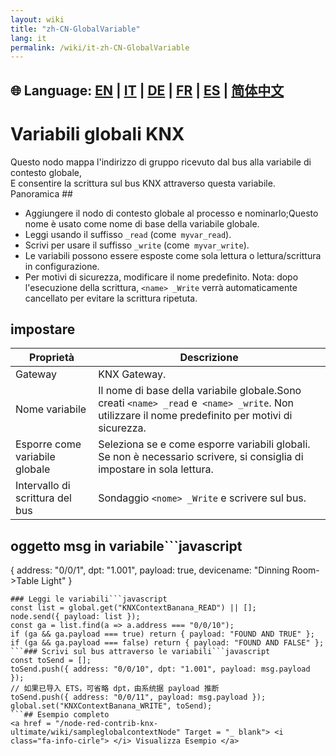 ```yaml
---
layout: wiki
title: "zh-CN-GlobalVariable"
lang: it
permalink: /wiki/it-zh-CN-GlobalVariable
---
```

🌐 Language: [EN](https://supergiovane.github.io/node-red-contrib-knx-ultimate/wiki/GlobalVariable) | [IT](https://supergiovane.github.io/node-red-contrib-knx-ultimate/wiki/it-GlobalVariable) | [DE](https://supergiovane.github.io/node-red-contrib-knx-ultimate/wiki/de-GlobalVariable) | [FR](https://supergiovane.github.io/node-red-contrib-knx-ultimate/wiki/fr-GlobalVariable) | [ES](https://supergiovane.github.io/node-red-contrib-knx-ultimate/wiki/es-GlobalVariable) | [简体中文](https://supergiovane.github.io/node-red-contrib-knx-ultimate/wiki/zh-CN-GlobalVariable)
---
# Variabili globali KNX
Questo nodo mappa l'indirizzo di gruppo ricevuto dal bus alla variabile di contesto globale, \
E consentire la scrittura sul bus KNX attraverso questa variabile.
Panoramica ##
- Aggiungere il nodo di contesto globale al processo e nominarlo;Questo nome è usato come nome di base della variabile globale.
- Leggi usando il suffisso `_read` (come` myvar_read`).
- Scrivi per usare il suffisso `_write` (come` myvar_write`).
- Le variabili possono essere esposte come sola lettura o lettura/scrittura in configurazione.
- Per motivi di sicurezza, modificare il nome predefinito.
Nota: dopo l'esecuzione della scrittura, `<name> _Write` verrà automaticamente cancellato per evitare la scrittura ripetuta.
## impostare
| Proprietà | Descrizione |
|-|-|
| Gateway | KNX Gateway. |
| Nome variabile |Il nome di base della variabile globale.Sono creati `<name> _read` e` <name> _write`. Non utilizzare il nome predefinito per motivi di sicurezza.|
| Esporre come variabile globale |Seleziona se e come esporre variabili globali. Se non è necessario scrivere, si consiglia di impostare in sola lettura.|
| Intervallo di scrittura del bus | Sondaggio `<nome> _Write` e scrivere sul bus.|
## oggetto msg in variabile```javascript
{
  address: "0/0/1",
  dpt: "1.001",
  payload: true,
  devicename: "Dinning Room->Table Light"
}
```## Utilizzo rapido
### Leggi le variabili```javascript
const list = global.get("KNXContextBanana_READ") || [];
node.send({ payload: list });
const ga = list.find(a => a.address === "0/0/10");
if (ga && ga.payload === true) return { payload: "FOUND AND TRUE" };
if (ga && ga.payload === false) return { payload: "FOUND AND FALSE" };
```### Scrivi sul bus attraverso le variabili```javascript
const toSend = [];
toSend.push({ address: "0/0/10", dpt: "1.001", payload: msg.payload });
// 如果已导入 ETS，可省略 dpt，由系统据 payload 推断
toSend.push({ address: "0/0/11", payload: msg.payload });
global.set("KNXContextBanana_WRITE", toSend);
```## Esempio completo
<a href = "/node-red-contrib-knx-ultimate/wiki/sampleglobalcontextNode" Target = "_ blank"> <i class="fa-info-cirle"> </i> Visualizza Esempio </a>
